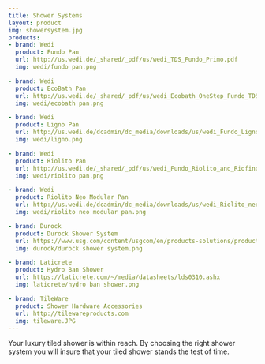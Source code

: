 ```yaml
---
title: Shower Systems
layout: product
img: showersystem.jpg
products:
- brand: Wedi
  product: Fundo Pan
  url: http://us.wedi.de/_shared/_pdf/us/wedi_TDS_Fundo_Primo.pdf
  img: wedi/fundo pan.png

- brand: Wedi
  product: EcoBath Pan
  url: http://us.wedi.de/_shared/_pdf/us/wedi_Ecobath_OneStep_Fundo_TDS.pdf
  img: wedi/ecobath pan.png

- brand: Wedi
  product: Ligno Pan
  url: http://us.wedi.de/dcadmin/dc_media/downloads/us/wedi_Fundo_Ligno_TDS.pdf
  img: wedi/ligno.png

- brand: Wedi
  product: Riolito Pan
  url: http://us.wedi.de/_shared/_pdf/us/wedi_Fundo_Riolito_and_Riofino_TDS.pdf
  img: wedi/riolito pan.png

- brand: Wedi
  product: Riolito Neo Modular Pan
  url: http://us.wedi.de/dcadmin/dc_media/downloads/us/wedi_Riolito_neo_Modular_TDS.pdf
  img: wedi/riolito neo modular pan.png

- brand: Durock
  product: Durock Shower System
  url: https://www.usg.com/content/usgcom/en/products-solutions/products/tile-and-flooring-installation/shower-system/usg-durock-shower-system.html
  img: durock/durock shower system.png

- brand: Laticrete
  product: Hydro Ban Shower
  url: https://laticrete.com/~/media/datasheets/lds0310.ashx
  img: laticrete/hydro ban shower.png

- brand: TileWare
  product: Shower Hardware Accessories
  url: http://tilewareproducts.com
  img: tileware.JPG
---
```


Your luxury tiled shower is within reach.  By choosing the right shower system you will insure that your tiled shower stands the test of time.
